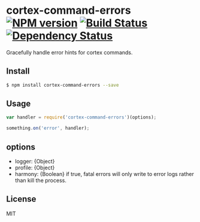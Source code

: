 # cortex-command-errors [![NPM version](https://badge.fury.io/js/cortex-command-errors.svg)](http://badge.fury.io/js/cortex-command-errors) [![Build Status](https://travis-ci.org/cortexjs/cortex-command-errors.svg?branch=master)](https://travis-ci.org/cortexjs/cortex-command-errors) [![Dependency Status](https://gemnasium.com/cortexjs/cortex-command-errors.svg)](https://gemnasium.com/cortexjs/cortex-command-errors)

Gracefully handle error hints for cortex commands.

## Install

```bash
$ npm install cortex-command-errors --save
```

## Usage

```js
var handler = require('cortex-command-errors')(options);

something.on('error', handler);
```

## options

- logger: {Object}
- profile: {Object}
- harmony: {Boolean} if true, fatal errors will only write to error logs rather than kill the process.

## License

MIT
<!-- do not want to make nodeinit to complicated, you can edit this whenever you want. -->